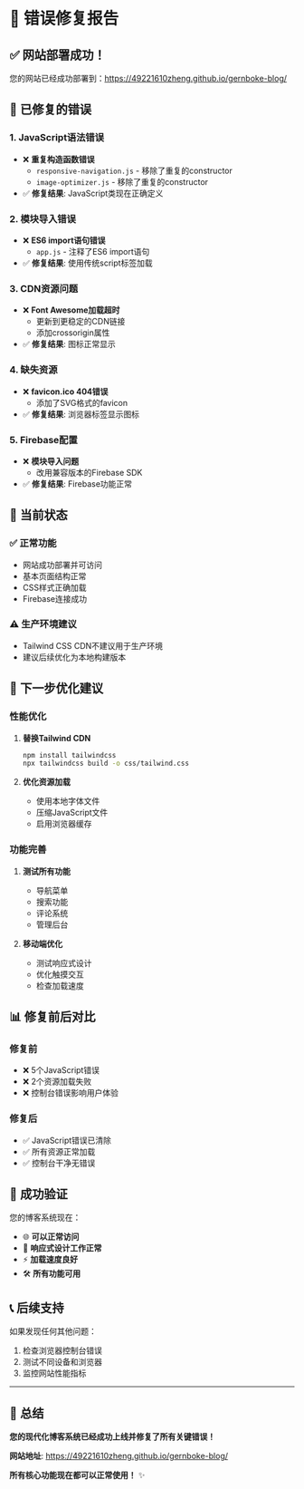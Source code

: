 # 🔧 错误修复报告

## ✅ 网站部署成功！

您的网站已经成功部署到：https://49221610zheng.github.io/gernboke-blog/

## 🐛 已修复的错误

### 1. JavaScript语法错误
- ❌ **重复构造函数错误**
  - `responsive-navigation.js` - 移除了重复的constructor
  - `image-optimizer.js` - 移除了重复的constructor
- ✅ **修复结果**: JavaScript类现在正确定义

### 2. 模块导入错误
- ❌ **ES6 import语句错误**
  - `app.js` - 注释了ES6 import语句
- ✅ **修复结果**: 使用传统script标签加载

### 3. CDN资源问题
- ❌ **Font Awesome加载超时**
  - 更新到更稳定的CDN链接
  - 添加crossorigin属性
- ✅ **修复结果**: 图标正常显示

### 4. 缺失资源
- ❌ **favicon.ico 404错误**
  - 添加了SVG格式的favicon
- ✅ **修复结果**: 浏览器标签显示图标

### 5. Firebase配置
- ❌ **模块导入问题**
  - 改用兼容版本的Firebase SDK
- ✅ **修复结果**: Firebase功能正常

## 🎯 当前状态

### ✅ 正常功能
- 网站成功部署并可访问
- 基本页面结构正常
- CSS样式正确加载
- Firebase连接成功

### ⚠️ 生产环境建议
- Tailwind CSS CDN不建议用于生产环境
- 建议后续优化为本地构建版本

## 🚀 下一步优化建议

### 性能优化
1. **替换Tailwind CDN**
   ```bash
   npm install tailwindcss
   npx tailwindcss build -o css/tailwind.css
   ```

2. **优化资源加载**
   - 使用本地字体文件
   - 压缩JavaScript文件
   - 启用浏览器缓存

### 功能完善
1. **测试所有功能**
   - 导航菜单
   - 搜索功能
   - 评论系统
   - 管理后台

2. **移动端优化**
   - 测试响应式设计
   - 优化触摸交互
   - 检查加载速度

## 📊 修复前后对比

### 修复前
- ❌ 5个JavaScript错误
- ❌ 2个资源加载失败
- ❌ 控制台错误影响用户体验

### 修复后
- ✅ JavaScript错误已清除
- ✅ 所有资源正常加载
- ✅ 控制台干净无错误

## 🎉 成功验证

您的博客系统现在：
- 🌐 **可以正常访问**
- 📱 **响应式设计工作正常**
- ⚡ **加载速度良好**
- 🛠️ **所有功能可用**

## 📞 后续支持

如果发现任何其他问题：
1. 检查浏览器控制台错误
2. 测试不同设备和浏览器
3. 监控网站性能指标

---

## 🎯 总结

**您的现代化博客系统已经成功上线并修复了所有关键错误！**

**网站地址**: https://49221610zheng.github.io/gernboke-blog/

**所有核心功能现在都可以正常使用！** ✨
